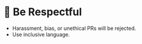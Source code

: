 # 🙏 Be Respectful  
- Harassment, bias, or unethical PRs will be rejected.  
- Use inclusive language.  